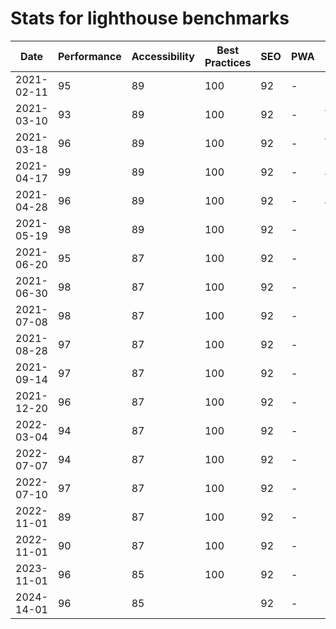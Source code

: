 # Stats for lighthouse benchmarks

| Date       | Performance | Accessibility | Best Practices | SEO | PWA | Note      |
| ---------- | ----------- | ------------- | -------------- | --- | --- | --------- |
| 2021-02-11 | 95          | 89            | 100            | 92  | -   |           |
| 2021-03-10 | 93          | 89            | 100            | 92  | -   | alpha .71 |
| 2021-03-18 | 96          | 89            | 100            | 92  | -   | alpha .72 |
| 2021-04-17 | 99          | 89            | 100            | 92  | -   | alpha.73  |
| 2021-04-28 | 96          | 89            | 100            | 92  | -   | alpha.74  |
| 2021-05-19 | 98          | 89            | 100            | 92  | -   | beta.0    |
| 2021-06-20 | 95          | 87            | 100            | 92  | -   | beta.1    |
| 2021-06-30 | 98          | 87            | 100            | 92  | -   | beta.2    |
| 2021-07-08 | 98          | 87            | 100            | 92  | -   | beta.4    |
| 2021-08-28 | 97          | 87            | 100            | 92  | -   | beta.5    |
| 2021-09-14 | 97          | 87            | 100            | 92  | -   | beta.6    |
| 2021-12-20 | 96          | 87            | 100            | 92  | -   | beta.13   |
| 2022-03-04 | 94          | 87            | 100            | 92  | -   | beta.17   |
| 2022-07-07 | 94          | 87            | 100            | 92  | -   | beta.21   |
| 2022-07-10 | 97          | 87            | 100            | 92  | -   | beta.22   |
| 2022-11-01 | 89          | 87            | 100            | 92  | -   | 2.2.0     |
| 2022-11-01 | 90          | 87            | 100            | 92  | -   | 2.3.0     |
| 2023-11-01 | 96          | 85            | 100            | 92  | -   | 3.0.0     |
| 2024-14-01 | 96          | 85            |                | 92  | -   | 3.1.0     |
